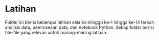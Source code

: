 # **Latihan**

Folder ini berisi beberapa latihan selama minggu ke-1 hingga ke-14 terkait analisis data, pemrosesan data, dan notebook Python. Setiap folder berisi file-file yang relevan untuk masing-masing latihan.
